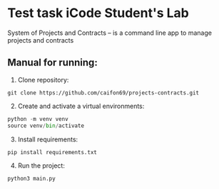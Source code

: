 # Test task iCode Student's Lab 

System of Projects and Contracts – is a command line app to manage projects and contracts

 ## Manual for running:
  1. Clone repository:  
   ```
   git clone https://github.com/caifon69/projects-contracts.git
   ```  
  2. Create and activate a virtual environments:  
   ```python
   python -m venv venv
   source venv/bin/activate
   ```
  3. Install requirements:
   ```
   pip install requirements.txt
   ```
  4. Run the project:
   ```python
   python3 main.py
   ```
